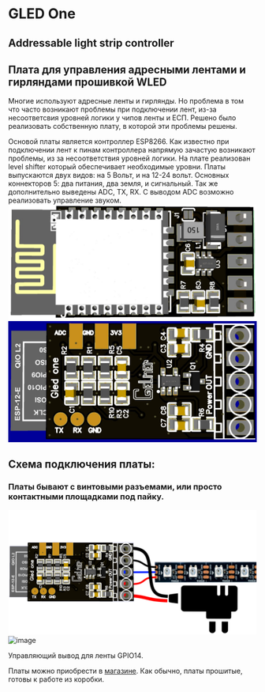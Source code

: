 # GLED One
## Addressable light strip controller

## Плата для управления адресными лентами и гирляндами прошивкой WLED

Многие используют адресные ленты и гирлянды. Но проблема в том что часто возникают проблемы при подключении лент, из-за несоответсвия уровней логики у чипов ленты и ЕСП. Решено было реализовать собственную плату, в которой эти проблемы решены.

Основой платы является контроллер ESP8266. Как известно при подключении лент к пинам контроллера напрямую зачастую возникают проблемы, из за несоответствия уровней логики. На плате реализован level shifter который обеспечивает необходимые уровни. 
Платы выпускаются двух видов:  на 5 Вольт, и на 12-24 вольт.
 Основных коннекторов 5: два питания, два земля, и сигнальный.
Так же дополнительно выведены ADC, TX, RX. С выводом ADC возможно реализовать управление звуком.
![image](Face.png)
![image](Noconnector.jpg)

## Схема подключения платы:
### Платы бывают с винтовыми разъемами, или просто контактными площадками под пайку. 
![image](Noconnector.png)
![image](Connector.png)

Управляющий вывод для ленты GPIO14.

Платы можно приобрести в [магазине](https://espdomofon.ru/). Как обычно, платы прошитые, готовы к работе из коробки.

